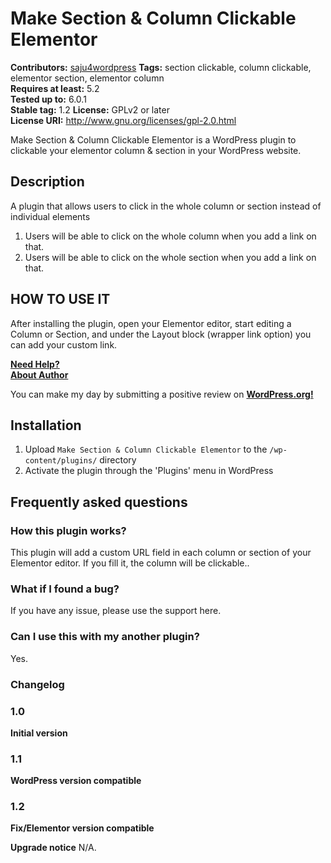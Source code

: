 # Make Section & Column Clickable Elementor #
**Contributors:** [saju4wordpress](https://profiles.wordpress.org/saju4wordpress/) 
**Tags:** section clickable, column clickable, elementor section, elementor column  
**Requires at least:** 5.2  
**Tested up to:** 6.0.1   
**Stable tag:** 1.2 
**License:** GPLv2 or later  
**License URI:** http://www.gnu.org/licenses/gpl-2.0.html  

Make Section & Column Clickable Elementor is a WordPress plugin to clickable your elementor column & section in your WordPress website.

## Description ##
A plugin that allows users to click in the whole column or section instead of individual elements

1. Users will be able to click on the whole column when you add a link on that.
2. Users will be able to click on the whole section when you add a link on that.

## HOW TO USE IT ##
After installing the plugin, open your Elementor editor, start editing a Column or Section, and under the Layout block (wrapper link option) you can add your custom link.

**[Need Help?](http://sajuahmed.epizy.com/)**		
**[About Author](http://sajuahmed.epizy.com/)**


You can make my day by submitting a positive review on <a href="https://wordpress.org/support/plugin/make-section-column-clickable-elementor/reviews/" target="_blank"><strong>WordPress.org!</strong></a></p>

## Installation ##
1. Upload `Make Section & Column Clickable Elementor` to the `/wp-content/plugins/` directory
2. Activate the plugin through the 'Plugins' menu in WordPress

## Frequently asked questions ##
### How this plugin works? ###
This plugin will add a custom URL field in each column or section of your Elementor editor. If you fill it, the column will be clickable..
### What if I found a bug? ###
If you have any issue, please use the support here.
### Can I use this with my another plugin? ###
Yes.

### Changelog ###

### 1.0 ###

**Initial version**

### 1.1 ###

**WordPress version compatible**

### 1.2 ###

**Fix/Elementor version compatible**

**Upgrade notice**
N/A.

